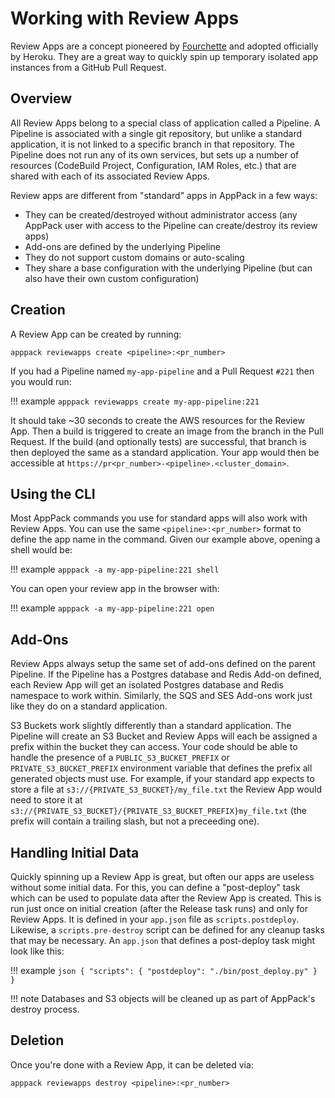 # Working with Review Apps

Review Apps are a concept pioneered by [Fourchette](https://github.com/rainforestapp/fourchette) and adopted officially by Heroku. They are a great way to quickly spin up temporary isolated app instances from a GitHub Pull Request.

## Overview

All Review Apps belong to a special class of application called a Pipeline. A Pipeline is associated with a single git repository, but unlike a standard application, it is not linked to a specific branch in that repository. The Pipeline does not run any of its own services, but sets up a number of resources (CodeBuild Project, Configuration, IAM Roles, etc.) that are shared with each of its associated Review Apps. 

Review apps are different from "standard" apps in AppPack in a few ways:

* They can be created/destroyed without administrator access (any AppPack user with access to the Pipeline can create/destroy its review apps)
* Add-ons are defined by the underlying Pipeline
* They do not support custom domains or auto-scaling
* They share a base configuration with the underlying Pipeline (but can also have their own custom configuration)

## Creation

A Review App can be created by running:

```
apppack reviewapps create <pipeline>:<pr_number>
```

If you had a Pipeline named `my-app-pipeline` and a Pull Request `#221` then you would run:

!!! example
    ```
    apppack reviewapps create my-app-pipeline:221
    ```

It should take ~30 seconds to create the AWS resources for the Review App. Then a build is triggered to create an image from the branch in the Pull Request. If the build (and optionally tests) are successful, that branch is then deployed the same as a standard application. Your app would then be accessible at `https://pr<pr_number>-<pipeline>.<cluster_domain>`.

## Using the CLI

Most AppPack commands you use for standard apps will also work with Review Apps. You can use the same `<pipeline>:<pr_number>` format to define the app name in the command. Given our example above, opening a shell would be:

!!! example
    ```
    apppack -a my-app-pipeline:221 shell
    ```

You can open your review app in the browser with:

!!! example
    ```
    apppack -a my-app-pipeline:221 open
    ```

## Add-Ons

Review Apps always setup the same set of add-ons defined on the parent Pipeline. If the Pipeline has a Postgres database and Redis Add-on defined, each Review App will get an isolated Postgres database and Redis namespace to work within. Similarly, the SQS and SES Add-ons work just like they do on a standard application.

S3 Buckets work slightly differently than a standard application. The Pipeline will create an S3 Bucket and Review Apps will each be assigned a prefix within the bucket they can access. Your code should be able to handle the presence of a `PUBLIC_S3_BUCKET_PREFIX` or `PRIVATE_S3_BUCKET_PREFIX` environment variable that defines the prefix all generated objects must use. For example, if your standard app expects to store a file at `s3://{PRIVATE_S3_BUCKET}/my_file.txt` the Review App would need to store it at `s3://{PRIVATE_S3_BUCKET}/{PRIVATE_S3_BUCKET_PREFIX}my_file.txt` (the prefix will contain a trailing slash, but not a preceeding one).

## Handling Initial Data

Quickly spinning up a Review App is great, but often our apps are useless without some initial data. For this, you can define a "post-deploy" task which can be used to populate data after the Review App is created. This is run just once on initial creation (after the Release task runs) and only for Review Apps. It is defined in your `app.json` file as `scripts.postdeploy`. Likewise, a `scripts.pre-destroy` script can be defined for any cleanup tasks that may be necessary. An `app.json` that defines a post-deploy task might look like this:

!!! example
    ```json
    {
      "scripts": {
        "postdeploy": "./bin/post_deploy.py"
      }
    }
    ```

!!! note
    Databases and S3 objects will be cleaned up as part of AppPack's destroy process.

## Deletion

Once you're done with a Review App, it can be deleted via:

```
apppack reviewapps destroy <pipeline>:<pr_number>
```

